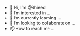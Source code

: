 - 👋 Hi, I’m @Shieed
- 👀 I’m interested in ...
- 🌱 I’m currently learning ...
- 💞️ I’m looking to collaborate on ...
- 📫 How to reach me ...

<!---
Shieed/Shieed is a ✨ special ✨ repository because its `README.md` (this file) appears on your GitHub profile.
You can click the Preview link to take a look at your changes.
--->
